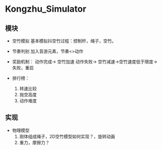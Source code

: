 # Kongzhu_Simulator

## 模块
- 空竹模拟
  基本模拟抖空竹过程：控制杆，绳子，空竹。

- 节奏判别
  加入音游元素，节奏<>动作

- 奖励机制：
  动作完成-> 空竹加速
  动作失败-> 空竹减速->空竹速度低于限度->失败，重启

- 排行榜：
  1. 转速比较
  2. 抛空高度
  3. 动作难度



## 实现

- 物理模型
  1. 刚体组成绳子，2D空竹模型如何实现？，旋转动画
  2. 重力，摩擦力？
